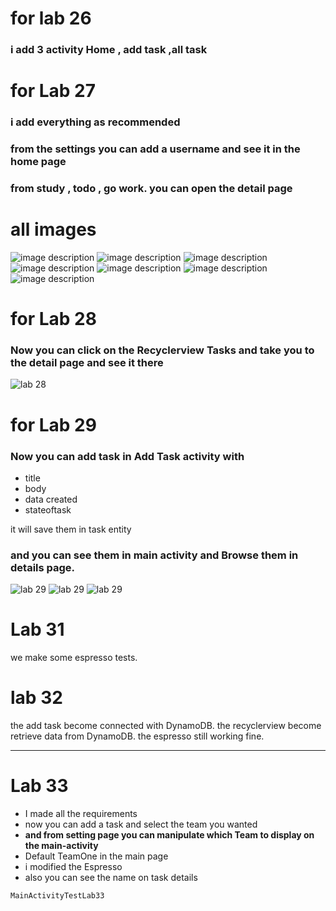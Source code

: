 # for lab 26
### i add 3 activity Home , add task ,all task


# for Lab 27 
### i add everything as recommended 
### from the settings you can add a username and see it in the home page
### from study , todo , go work. you can open the detail page
# all images
![image description](Screenshot_20231018-222212_taskmaster.jpg)
![image description](Screenshot_20231018-222217_taskmaster.jpg)
![image description](Screenshot_20231018-222220_taskmaster.jpg)
![image description](Screenshot_20231018-222225_taskmaster.jpg)
![image description](Screenshot_20231018-222233_taskmaster.jpg)
![image description](Screenshot_20231018-222949_taskmaster.jpg)
![image description](Screenshot_20231018-223215_taskmaster.jpg)

# for Lab 28
### Now you can click on the Recyclerview Tasks and take you to the detail page and see it there  
![lab 28](Screenshot_20231025_235040.png)


# for Lab 29
### Now you can add task in Add Task activity with  

- title
- body
- data created 
- stateoftask   

 it will save them in task entity
### and you can see them in main activity and Browse them in details page.
![lab 29](Screenshot_20231031_003931.png)
![lab 29](Screenshot_20231031_003946.png)
![lab 29](Screenshot_20231031_004343.png) 


# Lab 31 
we make some espresso tests.

# lab 32 
the add task become connected with DynamoDB.
the recyclerview become retrieve data from DynamoDB.
the espresso still working fine.

---

# Lab 33
* I made all the requirements
* now you can add a task and select the team you wanted 
* **and from setting page you can manipulate which Team to display on the main-activity**
* Default TeamOne in the main page
* i modified the Espresso
* also you can see the name on task details


`MainActivityTestLab33`



